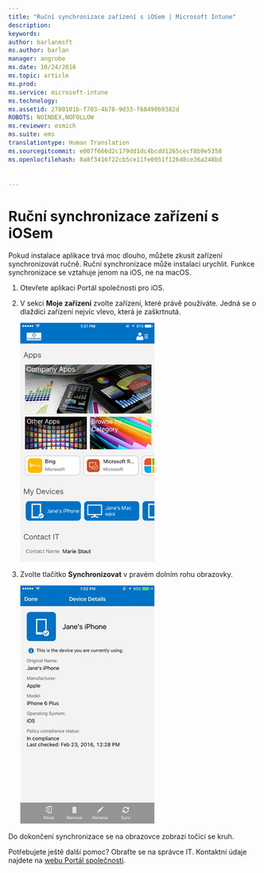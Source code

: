 ```yaml
---
title: "Ruční synchronizace zařízení s iOSem | Microsoft Intune"
description: 
keywords: 
author: barlanmsft
ms.author: barlan
manager: angrobe
ms.date: 10/24/2016
ms.topic: article
ms.prod: 
ms.service: microsoft-intune
ms.technology: 
ms.assetid: 2780101b-f703-4b78-9d33-f68490b9382d
ROBOTS: NOINDEX,NOFOLLOW
ms.reviewer: esmich
ms.suite: ems
translationtype: Human Translation
ms.sourcegitcommit: e007f666d2c179dd1dc4bcdd1265cecf8b9e5358
ms.openlocfilehash: 8a8f3416f22cb5ce11fe0951f126d8ce36a248bd


---
```



# <a name="sync-your-ios-device-manually"></a>Ruční synchronizace zařízení s iOSem

Pokud instalace aplikace trvá moc dlouho, můžete zkusit zařízení synchronizovat ručně. Ruční synchronizace může instalaci urychlit. Funkce synchronizace se vztahuje jenom na iOS, ne na macOS.

1. Otevřete aplikaci Portál společnosti pro iOS.

2. V sekci **Moje zařízení** zvolte zařízení, které právě používáte. Jedná se o dlaždici zařízení nejvíc vlevo, která je zaškrtnutá.

    ![Obrazovka zařízení se sekcí Moje zařízení](./media/ios-sync-1-comp-portal-apps.png)

3.  Zvolte tlačítko **Synchronizovat** v pravém dolním rohu obrazovky.

    ![Podrobnosti zařízení s tlačítkem Synchronizovat](./media/ios-sync-2-sync-button.png)

Do dokončení synchronizace se na obrazovce zobrazí točící se kruh.

Potřebujete ještě další pomoc? Obraťte se na správce IT. Kontaktní údaje najdete na [webu Portál společnosti](http://portal.manage.microsoft.com).



<!--HONumber=Dec16_HO1-->


